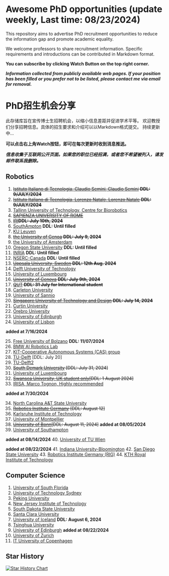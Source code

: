 # Awesome PhD opportunities (update weekly, Last time: 08/23/2024)

This repository aims to advertise PhD recruitment opportunities to reduce the information gap and promote academic equality.

We welcome professors to share recruitment information. Specific requirements and introductions can be contributed in Markdown format. 

**You can subscribe by clicking Watch Button on the top right corner.**

***Information collected from publicly available web pages. If your position has been filled or you prefer not to be listed, please contact me via email for removal.***



# PhD招生机会分享

此存储库旨在宣传博士生招聘机会，以缩小信息差距并促进学术平等。
欢迎教授们分享招聘信息。具体的招生要求和介绍可以以Markdown格式提交。
持续更新中...

 **可以点击右上角Watch按钮，即可在每次更新时收到消息推送。**

***信息收集于互联网公开页面。如果您的职位已经招满，或者您不希望被列入，请发邮件联系我删除。***



## Robotics

1. ~~[Istituto Italiano di Tecnologia, Claudio Semini, Claudio Semini](./Robotics/IIT-1.md) **DDL: 9/JULY/2024**~~ 
2. ~~[Istituto Italiano di Tecnologia, Lorenzo Natale, Lorenzo Natale](./Robotics/IIT-2.md) **DDL: 9/JULY/2024**~~
3. [Tallinn University of Technology, Centre for Biorobotics](./Robotics/Tallinn%20University%20of%20Technology.md)    
4. ~~[SAPIENZA UNIVERSITY OF ROME](./Robotics/SAPIENZA%20UNIVERSITY%20OF%20ROME.md)~~
5. ~~[IRI](./Robotics/IRI.md)**DDL: July 10th, 2024**~~
6. [SouthAmpton](./Robotics/SouthAmpton.md)    **DDL: Until filled**
7. [KU Leuven](./Robotics/Leuven.md)    
8. ~~[the University of Genoa](./Robotics/the%20University%20of%20Genoa.md)    **DDL: July 9, 2024**~~
9. [the University of Amsterdam](./Robotics/Vrije_Universiteit_Amsterdam_Combined.md)  
10. [Oregon State University](./Robotics/Oregon%20State%20University.md)    **DDL: Until filled**
11. [INRIA](./Robotics/INRIA.md)    **DDL: Until filled**
12. [NSERC-Canada](./Robotics/NSERC.md)    **DDL: Until filled**
13. ~~[Uppsala University, Sweden](./Robotics/UppsalaUniversity_PhD.md)  **DDL: 12th Aug. 2024**~~
14. [Delft University of Technology](./Robotics/Delft-tech.md) 
15. [University of Luxembourg](./Robotics/SnT_PhD_Position_Announcement.md) 
16. ~~[University of Genova](./Robotics/DRIM_PhD_Position_Announcement.md) **DDL: July 9th, 2024**~~
17. ~~[QUT](./Robotics/QUT.md) **DDL: 31 July for International student**~~
18. [Carleton University](./Robotics/Carleton%20University.md) 
19. [University of Sannio](./Robotics/University%20of%20Sannio.md) 
20. ~~[Singapore University of Technology and Design](./Robotics/Singapore%20University%20of%20Technology.md)   **DDL: July 14, 2024**~~ 
21. [Curtin University](./Robotics/Curtin%20University.md) 
22. [Örebro University](./Robotics/orebro%20University.md)
23. [University of Edinburgh](./Robotics/University%20of%20Edinburgh.md)
24. [University of Lisbon](./Robotics/University%20of%20Lisbon.md)


**added at 7/16/2024**

25. [Free University of Bolzano](./Robotics/Free%20University%20of%20Bolzano.md) **DDL: 11/07/2024**
26. [BMW AI Robotics Lab](./Robotics/BMW%20AI%20Robotics%20Lab.md)
27. [KIT-Cooperative Autonomous Systems (CAS) group](./Robotics/%20Karlsruhe%20Intitute%20of%20Technology-CAS.md)
28. [TU-Delft](./Robotics/TU-Delft.md) [DDL: July 20]
29. [TU-Delft2](./Robotics/TU%20Delft2.md)
30. ~~[South Demark University](./Robotics/South%20Demark%20University.md) [DDL: July 31, 2024]~~
31. [University of Luxembourg](./Robotics/University%20of%20Luxembourg.md)
32. ~~[Swansea University, UK student only](./Robotics/Swansea.md)[DDL: 1 August 2024]~~
33. [IRISA, Marco Tognon, Highly recommended](./Robotics/INRIA2.md)

**added at 7/30/2024**

34. [North Carolina A&T State University](./Robotics/North%20Carolina%20A&T%20State%20University.md)
35. ~~[Robotics Institute Germany](./Robotics/Robotics%20Institute%20Germany.md) [DDL: August 12]~~
36. [Karlsruhe Institute of Technology](./Robotics/%20Karlsruhe%20Intitute%20of%20Technology-CAS.md)
37. [University of Montpellier](./Robotics/University%20of%20Montpellier.md)
38. ~~[University of Bonn](./Robotics/University%20of%20Bonn.md)[DDL: August 11, 2024]~~
**added at 08/05/2024**
39. [University of Southampton](./Robotics/SouthAmpton.md)

**added at 08/14/2024**
40. [University of TU Wien](./Robotics/TU%20Wien.md)

**added at 08/22/2024**
41. [Indiana University-Bloomington](./Robotics/indiana-bloomington.md)
42. [San Diego State University](./Robotics/San%20Diego%20State%20University.md)
43. [Robotics Institute Germany (RIG)](./Robotics/Robotics%20Institute%20Germany%20(RIG).md)
44. [KTH Royal Institute of Technology](./Robotics/KTH%20Royal%20Institute%20of%20Technology.md)



## Computer Science
1. [University of South Florida](./Computer%20Science/USF.md)
2. [University of Technology Sydney](./Computer%20Science/UTS.md)
3. [Peking University](./Computer%20Science/PKU.md)
4. [New Jersey Institute of Technology](./Computer%20Science/NJIT.md)
5. [South Dakota State University](./Computer%20Science/South%20Dakota%20State%20University.md)
6. [Santa Clara University](./Computer%20Science/Santa%20Clara%20University.md)
7. [University of Iceland](./Computer%20Science/University%20of%20Iceland.md) **DDL: August 6, 2024**
8. [Tsinghua University](./Computer%20Science/Tsinghua.md)
9. [University of Edinburgh](./Robotics/University%20of%20Edinburgh.md)
**added at 08/22/2024**
10. [University of Zurich](./Computer%20Science/University%20of%20Zurich.md)
11. [IT University of Copenhagen](./Computer%20Science/IT%20University%20of%20Copenhagen.md)



## Star History

[![Star History Chart](https://api.star-history.com/svg?repos=jfan1997/Awesome_PhD_Opportunities&type=Date)](https://star-history.com/#jfan1997/Awesome_PhD_Opportunities&Date)
